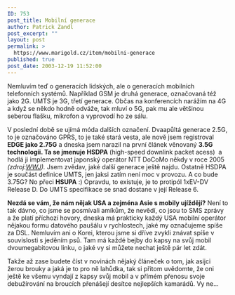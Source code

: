 ```yaml
---
ID: 753
post_title: Mobilní generace
author: Patrick Zandl
post_excerpt: ""
layout: post
permalink: >
  https://www.marigold.cz/item/mobilni-generace
published: true
post_date: 2003-12-19 11:52:00
---
```

<P>Nemluvím teď o generacích lidských, ale o generacích mobilních telefonních systémů. Například GSM je druhá generace, označovaná též jako 2G. UMTS je 3G, třetí generace. Občas na konferencích narážím na 4G a když se někdo hodně odváže, tak mluví o 5G, pak mu ale většinou seberou flašku, mikrofon a vyprovodí ho ze sálu. </P>
<P>V poslední době se ujímá móda dalších označení. Dvaapůltá generace 2.5G, to je označováno GPRS, to je také stará vesta, ale nově jsem registroval <STRONG>EDGE jako 2.75G</STRONG> a dneska jsem narazil na první článek věnovaný <STRONG>3.5G technologii. Ta se jmenuje HSDPA</STRONG> (high-speed downlink packet acess)&#160; a hodlá ji implementovat japonský operátor NTT DoCoMo někdy v roce 2005 <EM>(zdroj:</EM><A href="http://www.wirelesswatch.jp//modules.php?name=News&amp;file=article&amp;sid=505" target=_blank><EM>WWJ</EM></A><EM>).</EM> Jsem zvědav, jaké další generace ještě najdu. Ostatně HSDPA je součást definice UMTS, jen jaksi zatím není moc v provozu. A co bude 3.75G? No přeci <STRONG>HSUPA</STRONG> :) Opravdu, to existuje, je to protipól 1xEV-DV Release D. Do UMTS specifikace se snad dostane v její Release 6.</P>
<P><STRONG>Nezdá se vám, že nám nějak USA a zejména Asie s mobily ujíždějí?</STRONG> Není to tak dávno, co jsme se posmívali amíkům, že nevědí, co jsou to SMS zprávy a že platí příchozí hovory, dneska má prakticky každý USA mobilní operátor nějakou formu datového paušálu v rychlostech, jaké my označujeme spíše za DSL. Nemluvím ani o Korei, kterou jsme si dříve zvykli znávat spíše v souvislosti s jeděním psů. Tam má každé bejby do kapsy na svůj mobil dvoumegabitovou linku, o jaké vy si můžete nechat ještě pár let zdát. </P>
<P>Takže až zase budete číst v novinách nějaký článeček o tom, jak asijci žerou brouky a jaká je to pro ně lahůdka, tak si přitom uvědomte, že oni ještě ke všemu vyndají z kapsy svůj mobil a v přímém přenosu svoje debužírování na broucích přenášejí desítce nejlepších kamarádů. Vy ne...</P>